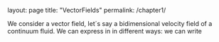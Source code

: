layout: page
title: "VectorFields"
permalink: /chapter1/

We consider a vector field, let´s say a bidimensional velocity field of a continuum fluid. We can express in in different ways: we can write
